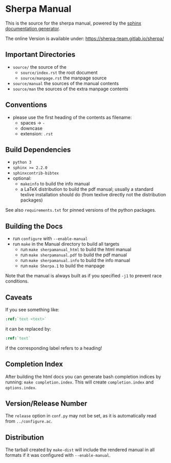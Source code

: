 <!-- If you have questions or requests ask Valentin Boettcher <hiro@protagon.space> (Gitlab: vale9811) -->

# Sherpa Manual
This is the source for the sherpa manual, powered by the [sphinx
documentation generator](http://www.sphinx-doc.org/en/).

The online Version is available under: https://sherpa-team.gitlab.io/sherpa/

## Important Directories
 - `source/` the source of the
   - `source/index.rst` the root document
   - `source/manpage.rst` the manpage source
 - `source/manual` the sources of the manual contents
 - `source/man` the sources of the extra manpage contents

## Conventions
 - please use the first heading of the contents as filename:
   - spaces -> `-`
   - downcase
   - extension: `.rst`

## Build Dependencies
 - `python 3`
 - `sphinx >= 2.2.0`
 - `sphinxcontrib-bibtex`
 - optional:
   - `makeinfo` to build the info manual
   - a LaTeX distribution to build the pdf manual; usually a standard
     texlive installation should do (from texlive directly not the
     distribution packages)

See also `requirements.txt` for pinned versions of the python packages.

## Building the Docs
 - run `configure` with `--enable-manual`
 - run `make` in the Manual directory to build all targets
   - run `make sherpamanual_html` to build the html manual
   - run `make sherpamanual.pdf` to build the pdf manual
   - run `make sherpamanual.info` to build the info manual
   - run `make Sherpa.1` to build the manpage

Note that the manual is always built as if you specified `-j1` to
prevent race conditions.

## Caveats
If you see something like:
```rst
:ref:`text <text>`
```
it can be replaced by:
```rst
:ref:`text`
```
if the corresponding label refers to a heading!

## Completion Index
After building the html docs you can generate bash completion indices
by running: `make completion.index`.
This will create `completion.index` and `options.index`.

## Version/Release Number
The `release` option in `conf.py` may not be set, as it is automatically read from `../configure.ac`.

## Distribution
The tarball created by `make-dist` will include the rendered manual in
all formats if it was configured with `--enable-manual`.

